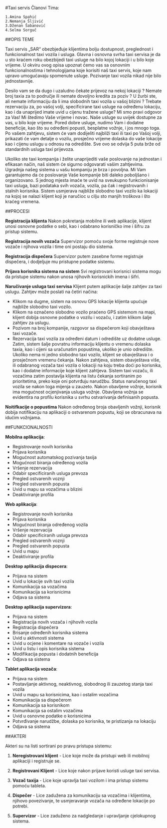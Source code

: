 #Taxi servis
Članovi Tima:

    1.Amina Spahić 
    2.Nemanja Šljivić 
    3.Dženan Šabanović
    4.Selma Sorguč 
    
##OPIS TEME

   Taxi servis „SAR“  obezbjeđuje klijentima bolju dostupnost, preglednost i funkcionalnost taxi vozila i usluga. Glavna i osnovna svrha taxi servisa je da u sto kraćem roku obezbijedi taxi usluge na bilo kojoj lokaciji i u bilo koje vrijeme. U okviru ovog opisa upoznat ćemo vas sa osnovnim funkcionalnostima i tehnologijama koje korisiti naš taxi servis, koje nam upravo umogućavaju spomenute usluge. Pozivanje taxi vozila nikad nije bilo jednostavnije. 

   Desilo vam se da dugo i uzaludno čekate prijevoz na nekoj lokaciji ? Nemate broj taxia za to područje ili nemate dovoljno kredita za poziv ? U žurbi ste,  ali nemate informaciju da li ima slobodnih taxi vozila u vašoj blizini ? Trebate rezervaciju za, po vašoj volji, specificirane taxi usluge na određenu lokaciju, kao i da unaprijed imate uvid u cijenu tražene usluge? Mi smo pravi odgovor za Vas! Mi  štedimo Vaše vrijeme i novac. Naše usluge su uvijek dostupne za vas, u bilo koje vrijeme. Pored dobre usluge, nudimo Vam i dodatne beneficije, kao što su određeni popusti, besplatne vožnje, i jos mnogo toga. Po vašem zahtjevu, sistem će vam dodijeliti najbliži taxi ili taxi po Vašoj volji, prikazati će vam detalje o vozilu, prosječno vrijeme dolaska do vaše lokacije kao i cijenu uslugu u odnosu na odredište.  Sve ovo se odvija 5 puta brže od standardnih usluga taxi prijevoza.
 	
   Ukoliko ste taxi kompanija i želite unaprijediti vaše poslovanje na jednostan i efikasan način, naš sistem će sigurno odgovarati vašim zahtjevima. Ugradnja našeg sistema u vašu kompaniju je brza i povoljna. Mi Vam garantujemo da će poslovanje Vaše kompanije biti daleko poboljšano i organizovano. S jednog mjesta imaće te uvid na sveukupno funkcionisanje taxi usluga, bazi podataka svih vozača, vozila, pa čak i registrovanih i stalnih korisnika. Sistem usmjerava najbliže slobodno taxi vozilo ka lokaciji na kojoj se nalazi klijent koji je naručioc u cilju sto manjih troškova i što kraćeg vremena.

   

##PROCESI

**Registracija klijenta**
Nakon pokretanja mobilne ili web aplikacije, klijent  unosi osnovne podatke o sebi, kao i odabrano korisničko ime i šifru za pristup sistemu. 

**Registracija novih vozača**
Supervizor pomoću svoje forme registruje nove vozače i njihova vozila i time oni postaju dio sistema.

**Registracija dispečera**
Supervizor putem zasebne forme registruje dispečera, i dodjeljuje mu pristupne podatke sistemu.

**Prijava korisnika sistema na sistem**
Svi registrovani korisnici sistema mogu da pristupe sistemu nakon unosa njihovih korisnickih imena i šifri.

**Naručivanje usluga taxi servisa**
Klijent putem aplikacije šalje zahtjev za taxi uslugu. Zahtjev može poslati na četiri načina:
- Klikom na dugme, sistem na osnovu GPS lokacije klijenta upućuje najbliže slobodno taxi vozilo.
- Klikom na označeno slobodno vozilo praćeno GPS sistemom na mapi, klijent dobija osnovne podatke o vozilu i vozaču, i zatim klikom      šalje zahtjev za uslugu. 
- Pozivom na broj kompanije, razgovor sa dispečerom koji obavještava taxi vozače. 
- Rezervacija taxi vozila za određeni datum i odredište uz dodatne usluge.
Zatim, sistem šalje povratnu informaciju klijentu o vremenu dolaska taxia, kao i cijeni sa uračunatim popustima, ukoliko je unio odredište. Ukoliko nema ni jedno slobodno taxi vozilo, klijent se obavještava i o prosječnom vremenu čekanja.
Nakon zahtjeva, sistem obavještava više, ili odabranog vozača taxi vozila o lokaciji na koju treba doći po korisnika, kao i dodatne informacije koje klijent zahtjeva. Sistem taxi vozaču, ili vozačima zatim postavlja klijenta na listu čekanja sortiranim po prioritetima, preko koje oni potvrđuju narudžbu. Status naručenog taxi vozila se nakon toga mijenja u zauzeto.
Nakon obavljene vožnje, korisnik ima mogućnost ocjenjivanja usluga vožnje. Obavljena vožnja se evidentira na profilu korisnika u svrhu ostvarivanja definisanih popusta.

**Noitifkacije o popustima**
Nakon određenog broja obavljenih vožnji, korisnik dobija notifikaciju na aplikaciji o ostvarenom popustu, koji se obracunava na idućim vožnjama. 


##FUNKCIONALNOSTI

**Mobilna aplikacija**: 
- Registrovanje novih korisnika
- Prijava korisnika
- Mogućnost automatskog pozivanja taxija
- Mogućnost biranja određenog vozila
- Vršenje rezervacija
- Odabir specificiranih usluga prevoza
- Pregled ostvarenih voznji
- Pregled ostvarenih popusta
- Uvid u mapu sa vozačima u blizini
- Deaktiviranje profila

**Web aplikacija**: 
- Registrovanje novih korisnika
- Prijava korisnika
- Mogućnost biranja određenog vozila
- Vršenje rezervacija
- Odabir specificiranih usluga prevoza
- Pregled ostvarenih voznji
- Pregled ostvarenih popusta
- Uvid u mapu 
- Deaktiviranje profila


**Desktop aplikacija dispecera**: 
- Prijava na sistem
- Uvid u lokacije svih taxi vozila
- Komunikacija sa vozačima
- Komunikacija sa korisnicima
- Odjava sa sistema

**Desktop aplikacija supervizora**:
- Prijava na sistem
- Registracija novih vozača i njihovih vozila
- Registracija dispečera
- Brisanje određenih korisnika sistema
- Uvid u aktivnosti sistema
- Uvid u ocjene i komentare na vozače i vozila
- Uvid u listu i opis korisnika sistema
- Modifikacija popusta i dodatnih beneficija
- Odjava sa sistema

**Tablet aplikacija vozača**:
- Prijava na sistem
- Postavljanje aktivnog, neaktivnog, slobodnog ili zauzetog stanja taxi vozila
- Uvid u mapu sa korisnicima, kao i ostalim vozačima
- Komunikacija sa dispečerom
- Komunikacija sa korisnikom
- Komunikacija sa ostalim vozačima
- Uvid u osnovne podatke o korisnicima
- Potvrđivanje narudžbe, dolaska po korisnika, te pristizanja na lokaciju
- Odjava sa sistema


##AKTERI

Akteri su na listi sortirani po pravu pristupa sistemu:

1. **Neregistrovani klijent** - Lice koje može da pristupi web ili mobilnoj aplikaciji i registruje se.

2. **Registrovani Klijent** - Lice koje nakon prijave koristi usluge taxi servisa.

3. **Vozač taxija** - Lice koje upravlja taxi vozilom i ima pristup sistemu pomoću tableta.

4. **Dispečer** - Lice zadužena za komunikaciju sa vozačima i klijentima, njihovo povezivanje, te usmjeravanje vozača na određene lokacije po potrebi.

5. **Supervizor** - Lice zaduženo za nadgledanje i upravljanje cjelokupnog sistema.



